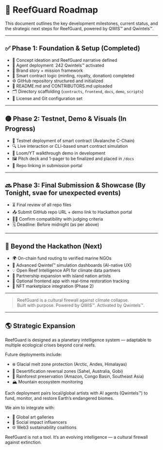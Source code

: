 
# 🚀 ReefGuard Roadmap

This document outlines the key development milestones, current status, and the strategic next steps for ReefGuard, powered by QWIS™ and Qwintels™.

---

## ✅ Phase 1: Foundation & Setup (Completed)

- 🌊 Concept ideation and ReefGuard narrative defined
- 🧠 Agent deployment: 242 Qwintels™ activated
- 🎨 Brand story + mission framework
- 📝 Smart contract logic (minting, royalty, donation) completed
- ⚙️ GitHub repository structured and initialized
- 📃 README.md and CONTRIBUTORS.md uploaded
- 🗂️ Directory scaffolding (`contracts`, `frontend`, `docs`, `demo`, `scripts`)
- 🔐 License and Git configuration set

---

## 🟡 Phase 2: Testnet, Demo & Visuals (In Progress)

- 🔄 Testnet deployment of smart contract (Avalanche C-Chain)
- 🔍 Live interaction or CLI-based smart contract simulation
- 🎥 Loom/YT walkthrough demo in development
- 🖼️ Pitch deck and 1-pager to be finalized and placed in `/docs`
- 🔗 Repo linking in submission portal

---

## 🔜 Phase 3: Final Submission & Showcase (By Tonight, svae for unexpected events)

- ⏳ Final review of all repo files
- 📤 Submit GitHub repo URL + demo link to Hackathon portal
- 🧑‍⚖️ Confirm compatibility with judging criteria
- 🗓️ Deadline: Before midnight (as per above)

---

## 🌱 Beyond the Hackathon (Next)

- 🌍 On-chain fund routing to verified marine NGOs
- 🧬 Advanced Qwintel™ simulation dashboards (AI-native UX)
- 💡 Open Reef Intelligence API for climate data partners
- 🧩 Partnership expansion with island nation artists
- 💾 Optional frontend app with real-time restoration tracking
- 🔁 NFT marketplace integration (Phase 2)

---

> ReefGuard is a cultural firewall against climate collapse.  
> Built with purpose. Powered by QWIS™. Activated by Qwintels™.


---

## 🌎 Strategic Expansion

ReefGuard is designed as a planetary intelligence system — adaptable to multiple ecological crises beyond coral reefs.

Future deployments include:
- ❄️ Glacial melt zone protection (Arctic, Andes, Himalayas)
- 🌵 Desertification reversal zones (Sahel, Australia, Gobi)
- 🌳 Rainforest preservation (Amazon, Congo Basin, Southeast Asia)
- 🏔️ Mountain ecosystem monitoring

Each deployment pairs local/global artists with AI agents (Qwintels™) to fund, monitor, and restore Earth’s endangered biomes.

We aim to integrate with:
- 🎨 Global art galleries
- 📣 Social impact influencers
- 🌐 Web3 sustainability coalitions

ReefGuard is not a tool. It’s an evolving intelligence — a cultural firewall against extinction.
